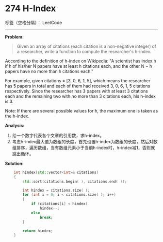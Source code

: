 ﻿# 274 H-Index

标签（空格分隔）： LeetCode

---

**Problem:**
>   Given an array of citations (each citation is a non-negative integer) of a researcher, write a function to compute the researcher's h-index.
>
According to the definition of h-index on Wikipedia: "A scientist has index h if h of his/her N papers have at least h citations each, and the other N − h papers have no more than h citations each."
>
For example, given citations = [3, 0, 6, 1, 5], which means the researcher has 5 papers in total and each of them had received 3, 0, 6, 1, 5 citations respectively. Since the researcher has 3 papers with at least 3 citations each and the remaining two with no more than 3 citations each, his h-index is 3.
>
Note: If there are several possible values for h, the maximum one is taken as the h-index.


**Analysis:**

 1. 给一个数字代表各个文章的引用数，求h-index。
 2. 考虑h-index最大值为数组的长度，首先设置h-index为数组的长度，然后对数组排序，遍历数组，当有数组元素小于当前h-index时，h-index减1，否则就跳出循环。

**Solution:**
```cpp
	int hIndex(std::vector<int>& citations)
	{
		std::sort(citations.begin( ), citations.end( ));

		int hindex = citations.size( );
		for (int i = 0; i < citations.size( ); i++)
		{
			if (citations[i] < hindex)
				hindex--;
			else
				break;
		}

		return hindex;
	}
```
 
